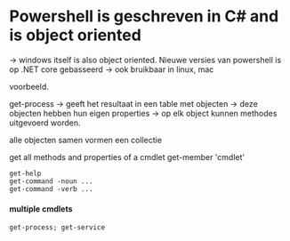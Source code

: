 
# Powershell is geschreven in C# and is object oriented
-> windows itself is also object oriented.
Nieuwe versies van powershell is op .NET core gebasseerd -> ook bruikbaar in linux, mac

voorbeeld.


get-process
-> geeft het resultaat in een table met objecten
 -> deze objecten hebben hun eigen properties
 -> op elk object kunnen methodes uitgevoerd worden.
 
alle objecten samen vormen een collectie

get all methods and properties of a cmdlet
get-member 'cmdlet'

```
get-help
get-command -noun ...
get-command -verb ...
```

#### multiple cmdlets
`get-process; get-service`
